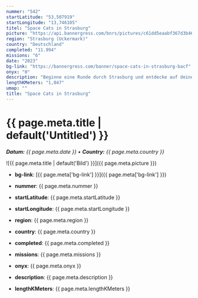 ```yaml
---
nummer: "542"
startLatitude: "53,507919"
startLongitude: "13,746105"
titel: "Space Cats in Strasburg"
picture: "https://api.bannergress.com/bnrs/pictures/c61dd5eaabf367d3b46a1ee2f3da8b74"
region: "Strasburg (Uckermark)"
country: "Deutschland"
completed: "11.994"
missions: "6"
date: "2023"
bg-link: "https://bannergress.com/banner/space-cats-in-strasburg-bacf"
onyx: "0"
description: "Beginne eine Runde durch Strasburg und entdecke auf deiner Runde Sehenswürdigkeiten und Denkmäler der Stadt Strasburg. Starte in der Schulstraße"
lengthKMeters: "1,047"
umap: ""
title: "Space Cats in Strasburg"
---
```

# {{ page.meta.title | default('Untitled') }}

_**Datum:** {{ page.meta.date }} • **Country:** {{ page.meta.country }}_

![{{ page.meta.title | default('Bild') }}]({{ page.meta.picture }})

- **bg-link**: [{{ page.meta['bg-link'] }}]({{ page.meta['bg-link'] }})

- **nummer**: {{ page.meta.nummer }}
- **startLatitude**: {{ page.meta.startLatitude }}
- **startLongitude**: {{ page.meta.startLongitude }}
- **region**: {{ page.meta.region }}
- **country**: {{ page.meta.country }}
- **completed**: {{ page.meta.completed }}
- **missions**: {{ page.meta.missions }}
- **onyx**: {{ page.meta.onyx }}
- **description**: {{ page.meta.description }}
- **lengthKMeters**: {{ page.meta.lengthKMeters }}
